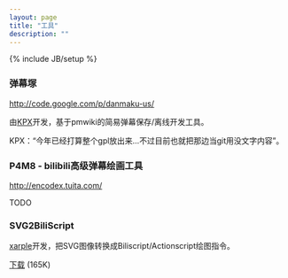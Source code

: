 ```yaml
---
layout: page
title: "工具"
description: ""
---
```

{% include JB/setup %}

### 弹幕塚

<http://code.google.com/p/danmaku-us/>

由[KPX](http://danmaku.us)开发，基于pmwiki的简易弹幕保存/离线开发工具。

KPX：“今年已经打算整个gpl放出来…不过目前也就把那边当git用没文字内容”。

### P4M8 - bilibili高级弹幕绘画工具

<http://encodex.tuita.com/>

TODO

### SVG2BiliScript

[xarple](http://xarple.com)开发，把SVG图像转换成Biliscript/Actionscript绘图指令。

[下载](http://biliscript-syndicate.github.com/res/kororo-making-of/SVG2BiliScript.rar) (165K)
